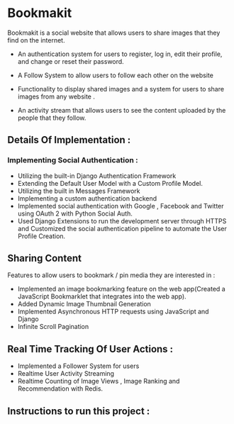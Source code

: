 # Bookmakit 
Bookmakit is a social website that allows users to share images that they find on the internet.
- An authentication system for users to register, log in, edit their profile, and change or reset their password. 

- A Follow System to allow users to follow each other on the website 

- Functionality to display shared images and a system for users to share images from any website .

- An activity stream that allows users to see the content uploaded by the people that they follow.


## Details Of Implementation : 
### Implementing Social Authentication : 
- Utilizing the built-in Django Authentication Framework 
- Extending the Default User Model with a Custom Profile Model. 
- Utilizing the built in Messages Framework 
- Implementing a custom authentication backend
- Implemented social authentication with Google , Facebook and Twitter using OAuth 2 with Python Social Auth. 
- Used Django Extensions to run the development server through HTTPS and Customized the social authentication pipeline to automate the User Profile Creation.


## Sharing Content 
Features to allow users to bookmark / pin media they are interested in : 

- Implemented an image bookmarking feature on the web app(Created a JavaScript Bookmarklet that integrates into the web app).
- Added Dynamic Image Thumbnail Generation 
- Implemented Asynchronous HTTP requests using JavaScript and Django
- Infinite Scroll Pagination 

## Real Time Tracking Of User Actions :
- Implemented a Follower System for users 
- Realtime User Activity Streaming 
- Realtime Counting of Image Views , Image Ranking and Recommendation with Redis. 



## Instructions to run this project : 